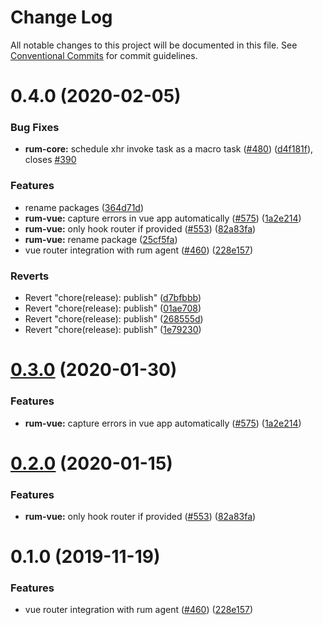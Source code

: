 # Change Log

All notable changes to this project will be documented in this file.
See [Conventional Commits](https://conventionalcommits.org) for commit guidelines.

# 0.4.0 (2020-02-05)


### Bug Fixes

* **rum-core:** schedule xhr invoke task as a macro task ([#480](https://github.com/v1v/apm-agent-rum-js/issues/480)) ([d4f181f](https://github.com/v1v/apm-agent-rum-js/commit/d4f181fd6c521dd85ec4d5a8abc9b516a75fb269)), closes [#390](https://github.com/v1v/apm-agent-rum-js/issues/390)


### Features

* rename packages ([364d71d](https://github.com/v1v/apm-agent-rum-js/commit/364d71de02d95cfc373ce46cdf0a0bab3374abfc))
* **rum-vue:** capture errors in vue app automatically ([#575](https://github.com/v1v/apm-agent-rum-js/issues/575)) ([1a2e214](https://github.com/v1v/apm-agent-rum-js/commit/1a2e2148ca91ff7073b898963d73631233eb3b99))
* **rum-vue:** only hook router if provided ([#553](https://github.com/v1v/apm-agent-rum-js/issues/553)) ([82a83fa](https://github.com/v1v/apm-agent-rum-js/commit/82a83fab84151575405443d342147e7459441b81))
* **rum-vue:** rename package ([25cf5fa](https://github.com/v1v/apm-agent-rum-js/commit/25cf5fa3feb7c60388610865178899a6a9dd93c6))
* vue router integration with rum agent ([#460](https://github.com/v1v/apm-agent-rum-js/issues/460)) ([228e157](https://github.com/v1v/apm-agent-rum-js/commit/228e157851f4df7448f8bfcdd4b4b57129707992))


### Reverts

* Revert "chore(release): publish" ([d7bfbbb](https://github.com/v1v/apm-agent-rum-js/commit/d7bfbbb95cda811f62da3cea062176430c465c92))
* Revert "chore(release): publish" ([01ae708](https://github.com/v1v/apm-agent-rum-js/commit/01ae708d427db35f485a7ed5eec1f643b70250ff))
* Revert "chore(release): publish" ([268555d](https://github.com/v1v/apm-agent-rum-js/commit/268555d006b2c423ce54e2ee5dd0694d566a337a))
* Revert "chore(release): publish" ([1e79230](https://github.com/v1v/apm-agent-rum-js/commit/1e7923048f686457589058bf532ee6e4133bdbf1))





# [0.3.0](https://github.com/v1v/apm-agent-rum-js/compare/v1v-apm-rum-vue@0.2.0...v1v-apm-rum-vue@0.3.0) (2020-01-30)


### Features

* **rum-vue:** capture errors in vue app automatically ([#575](https://github.com/v1v/apm-agent-rum-js/issues/575)) ([1a2e214](https://github.com/v1v/apm-agent-rum-js/commit/1a2e2148ca91ff7073b898963d73631233eb3b99))





# [0.2.0](https://github.com/v1v/apm-agent-rum-js/compare/v1v-apm-rum-vue@0.1.0...v1v-apm-rum-vue@0.2.0) (2020-01-15)


### Features

* **rum-vue:** only hook router if provided ([#553](https://github.com/v1v/apm-agent-rum-js/issues/553)) ([82a83fa](https://github.com/v1v/apm-agent-rum-js/commit/82a83fab84151575405443d342147e7459441b81))





# 0.1.0 (2019-11-19)

### Features

* vue router integration with rum agent ([#460](https://github.com/v1v/apm-agent-rum-js/issues/460)) ([228e157](https://github.com/v1v/apm-agent-rum-js/commit/228e157))
